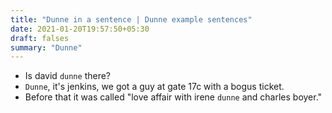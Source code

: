 ```yaml
---
title: "Dunne in a sentence | Dunne example sentences"
date: 2021-01-20T19:57:50+05:30
draft: falses
summary: "Dunne"
---
```

- Is david `dunne` there?
- `Dunne`, it's jenkins, we got a guy at gate 17c with a bogus ticket.
- Before that it was called "love affair with irene `dunne` and charles boyer."
                 
